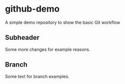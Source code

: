 # github-demo
A simple demo repository to show the basic Git workflow

## Subheader
Some more changes for example reasons.

## Branch

Some text for branch examples.
